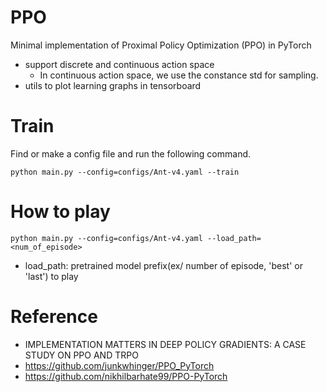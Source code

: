 # PPO
Minimal implementation of Proximal Policy Optimization (PPO) in PyTorch
- support discrete and continuous action space 
    - In continuous action space, we use the constance std for sampling.
- utils to plot learning graphs in tensorboard

# Train
Find or make a config file and run the following command.
```
python main.py --config=configs/Ant-v4.yaml --train
```

# How to play
```
python main.py --config=configs/Ant-v4.yaml --load_path=<num_of_episode>
```
- load_path: pretrained model prefix(ex/ number of episode, 'best' or 'last') to play

# Reference
- IMPLEMENTATION MATTERS IN DEEP POLICY GRADIENTS: A CASE STUDY ON PPO AND TRPO
- https://github.com/junkwhinger/PPO_PyTorch
- https://github.com/nikhilbarhate99/PPO-PyTorch